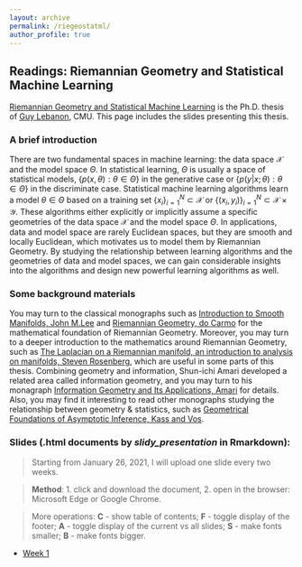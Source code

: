 ```yaml
---
layout: archive
permalink: /riegeostatml/
author_profile: true
---
```


## Readings: Riemannian Geometry and Statistical Machine Learning

[Riemannian Geometry and Statistical Machine Learning](https://www.cs.cmu.edu/~lebanon/pub/thesis/thesis.pdf) is the Ph.D. thesis of [Guy Lebanon](http://theanalysisofdata.com/), CMU. This page includes the slides presenting this thesis. 

### A brief introduction
There are two fundamental spaces in machine learning: the data space $\mathcal{X}$ and the model space $\Theta$. In statistical learning, $\Theta$ is usually a space of statistical models, $\{p(x,\theta):\theta\in\Theta\}$ in the generative case or $\{p(y|x;\theta):\theta\in\Theta\}$ in the discriminate case. Statistical machine learning algorithms learn a model $\theta\in\Theta$ based on a training set $\{x_i\}_{i=1}^N\subset\mathcal{X}$ or $\{(x_i,y_i)\}_{i=1}^N\subset\mathcal{X}\times\mathcal{Y}$. These algorithms either explicitly or implicitly assume a specific geometries of the data space $\mathcal{X}$ and the model space $\Theta$. In applications, data and model space are rarely Euclidean spaces, but they are smooth and locally Euclidean, which motivates us to model them by Riemannian Geometry. By studying the relationship between learning algorithms and the geometries of data and model spaces, we can gain considerable insights into the algorithms and design new powerful learning algorithms as well.

### Some background materials

You may turn to the classical monographs such as [Introduction to Smooth Manifolds, John M.Lee](https://link.springer.com/book/10.1007/978-1-4419-9982-5) and [Riemannian Geometry, do Carmo](https://link.springer.com/book/10.1007%2F978-3-642-18855-8) for the mathematical foundation of Riemannian Geometry. Moreover, you may turn to a deeper introduction to the mathematics around Riemannian Geometry, such as [The Laplacian on a Riemannian manifold, an introduction to analysis on manifolds, Steven Rosenberg](https://www.cambridge.org/core/books/laplacian-on-a-riemannian-manifold/56F18C2AB0A765A91892E164079A3B74), which are useful in some parts of this thesis. Combining geometry and information, Shun-ichi Amari developed a related area called information geometry, and you may turn to his monagraph [Information Geometry and Its Applications, Amari](https://link.springer.com/book/10.1007/978-3-319-97798-0) for details. Also, you may find it interesting to read other monographs studying the relationship between geometry & statistics, such as [Geometrical Foundations of Asymptotic Inference, Kass and Vos](https://onlinelibrary.wiley.com/doi/book/10.1002/9781118165980).

### Slides (.html documents by *slidy_presentation* in Rmarkdown):
> Starting from January 26, 2021, I will upload one slide every two weeks. 

> **Method**: 1. click and download the document, 2. open in the browser: Microsoft Edge or Google Chrome. 

> More operations: **C** - show table of contents; **F** - toggle display of the footer; **A** - toggle display of the current vs all slides; **S** - make fonts smaller; **B** - make fonts bigger.

- [Week 1](https://raw.githubusercontent.com/HengchaoChen/HengchaoChen.github.io/master/files/riegeostatml/Week_1.zip)
